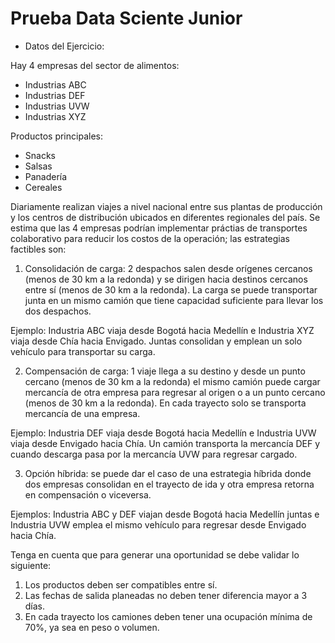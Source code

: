 # Prueba Data Sciente Junior

- Datos del Ejercicio:

Hay 4 empresas del sector de alimentos:
* Industrias ABC
* Industrias DEF
* Industrias UVW
* Industrias XYZ

Productos principales:
* Snacks
* Salsas
* Panadería
* Cereales

Diariamente realizan viajes a nivel nacional entre sus plantas de producción y los centros de distribución ubicados en diferentes regionales del país. Se estima que las 4 empresas podrían implementar práctias de transportes colaborativo para reducir los costos de la operación; las estrategias factibles son:

1. Consolidación de carga: 2 despachos salen desde orígenes cercanos (menos de 30 km a la redonda) y se dirigen hacia destinos cercanos entre sí (menos de 30 km a la redonda). La carga se puede transportar junta en un mismo camión que tiene capacidad suficiente para llevar los dos despachos. 
 
Ejemplo: Industria ABC viaja desde Bogotá hacia Medellín e Industria XYZ viaja desde Chía hacia Envigado. Juntas consolidan y emplean un solo vehículo para transportar su carga. 
 
2. Compensación de carga: 1 viaje llega a su destino y desde un punto cercano (menos de 30 km a la redonda) el mismo camión puede cargar mercancía de otra empresa para regresar al origen o a un punto cercano (menos de 30 km a la redonda). En cada trayecto solo se transporta mercancía de una empresa. 
 
Ejemplo: Industria DEF viaja desde Bogotá hacia Medellín e Industria UVW viaja desde Envigado hacia Chía. Un camión transporta la mercancía DEF y cuando descarga pasa por la mercancía UVW para regresar cargado. 
 
3. Opción híbrida: se puede dar el caso de una estrategia híbrida donde dos empresas consolidan en el trayecto de ida y otra empresa retorna en compensación o viceversa. 
 
Ejemplos: Industria ABC y DEF viajan desde Bogotá hacia Medellín juntas e Industria UVW emplea el mismo vehículo para regresar desde Envigado hacia Chía. 

Tenga en cuenta que para generar una oportunidad se debe validar lo siguiente: 
1. Los productos deben ser compatibles entre sí. 
2. Las fechas de salida planeadas no deben tener diferencia mayor a 3 días. 
3. En cada trayecto los camiones deben tener una ocupación mínima de 70%, ya sea en peso o volumen.







